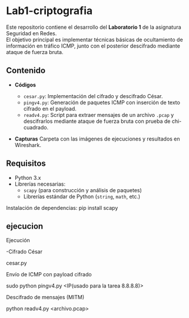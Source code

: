 # Lab1-criptografia
Este repositorio contiene el desarrollo del **Laboratorio 1** de la asignatura Seguridad en Redes.  
El objetivo principal es implementar técnicas básicas de ocultamiento de información en tráfico ICMP, 
junto con el posterior descifrado mediante ataque de fuerza bruta.

## Contenido

- **Códigos**
  - `cesar.py`: Implementación del cifrado y descifrado César.
  - `pingv4.py`: Generación de paquetes ICMP con inserción de texto cifrado en el payload.
  - `readv4.py`: Script para extraer mensajes de un archivo `.pcap` y descifrarlos mediante ataque de fuerza bruta con prueba de chi-cuadrado.

- **Capturas**
  Carpeta con las imágenes de ejecuciones y resultados en Wireshark.

## Requisitos

- Python 3.x  
- Librerías necesarias:  
  - `scapy` (para construcción y análisis de paquetes)  
  - Librerías estándar de Python (`string`, `math`, etc.)

Instalación de dependencias:
pip install scapy
## ejecucion
Ejecución

-Cifrado César

cesar.py <texto> <desplazamiento>

Envío de ICMP con payload cifrado

sudo python pingv4.py <IP(usado para la tarea 8.8.8.8)> <mensaje>


Descifrado de mensajes (MITM)

python readv4.py <archivo.pcap>
